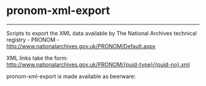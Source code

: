pronom-xml-export
=================
***

Scripts to export the XML data available by The National Archives technical
registry - PRONOM - http://www.nationalarchives.gov.uk/PRONOM/Default.aspx

XML links take the form: http://www.nationalarchives.gov.uk/PRONOM/{puid-type}/{puid-no}.xml

pronom-xml-export is made available as beerware: 